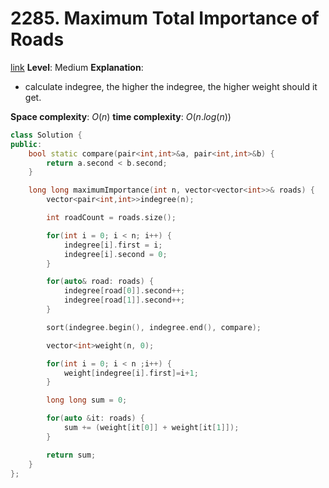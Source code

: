 # 2285. Maximum Total Importance of Roads

[link]()
**Level**: Medium 
**Explanation**:
- calculate indegree, the higher the indegree, the higher weight should it get. 

**Space complexity**: $O(n)$
**time complexity**: $O(n.log(n))$

```cpp
class Solution {
public: 
    bool static compare(pair<int,int>&a, pair<int,int>&b) {
        return a.second < b.second;
    }

    long long maximumImportance(int n, vector<vector<int>>& roads) {
        vector<pair<int,int>>indegree(n);

        int roadCount = roads.size();

        for(int i = 0; i < n; i++) {
            indegree[i].first = i;
            indegree[i].second = 0;
        }

        for(auto& road: roads) {
            indegree[road[0]].second++;
            indegree[road[1]].second++;
        } 

        sort(indegree.begin(), indegree.end(), compare);

        vector<int>weight(n, 0);

        for(int i = 0; i < n ;i++) {
            weight[indegree[i].first]=i+1;
        }

        long long sum = 0;

        for(auto &it: roads) {
            sum += (weight[it[0]] + weight[it[1]]);
        }

        return sum;
    }
};

```

